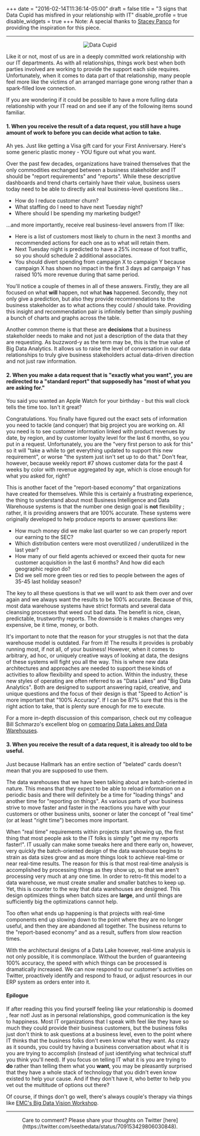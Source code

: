 +++
date = "2016-02-14T11:36:14-05:00"
draft = false
title = "3 signs that Data Cupid has misfired in your relationship with IT"
disable_profile = true
disable_widgets = true
+++
Note: A special thanks to [Stacey Panco](https://www.linkedin.com/in/staceylpanco) for providing the inspiration for this piece.
	<hr/>
	<center>
![Data Cupid](/images/data-cupid.png)
	</center>

Like it or not, most of us are in a deeply committed work relationship with our IT departments. As with all relationships, things work best when both parties involved are working to provide the support each side requires. Unfortunately, when it comes to data part of that relationship, many people feel more like the victims of an arranged marriage gone wrong rather than a spark-filled love connection.

If you are wondering if it could be possible to have a more fulling data relationship with your IT read on and see if any of the following items sound familiar.

#### 1. When you receive the result of a data request, you still have a huge amount of work to before you can decide what action to take.

Ah yes. Just like getting a Visa gift card for your First Anniversary. Here's some generic plastic money - YOU figure out what you want. 

Over the past few decades, organizations have trained themselves that the only commodities exchanged between a business stakeholder and IT should be "report requirements" and "reports".  While these descriptive dashboards and trend charts certainly have their value, business users today need to be able to directly ask real business-level questions like...

* How do I reduce customer churn?
* What staffing do I need to have next Tuesday night?
* Where should I be spending my marketing budget?

...and more importantly, receive real business-level answers from IT like: 

* Here is a list of customers most likely to churn in the next 3 months and recommended actions for each one as to what will retain them.
* Next Tuesday night is predicted to have a 25% increase of foot traffic, so you should schedule 2 additional associates.
* You should divert spending from campaign X to campaign Y because campaign X has shown no impact in the first 3 days ad campaign Y has raised 10% more revenue during that same period.

You'll notice a couple of themes in all of these answers. Firstly, they are all focused on what **will** happen, not what **has** happened. Secondly, they not only give a prediction, but also they provide recommendations to the business stakeholder as to what actions they could / should take. Providing this insight and recommendation pair is infinitely better than simply pushing a bunch of charts and graphs across the table.

Another common theme is that these are **decisions** that a business stakeholder needs to make and not just a description of the data that they are requesting. As buzzword-y as the term may be, this is the true value of Big Data Analytics. It allows us to raise the level of conversation in our data relationships to truly give business stakeholders actual data-driven direction and not just raw information.



#### 2. When you make a data request that is "exactly what you want", you are redirected to a "standard report" that supposedly has "most of what you are asking for."
You said you wanted an Apple Watch for your birthday - but this wall clock tells the time too. Isn't it great?

Congratulations. You finally have figured out the exact sets of information you need to tackle (and conquer) that big project you are working on. All you need is to see customer information linked with product revenues by date, by region, and by customer loyalty level for the last 6 months, so you put in a request. Unfortunately, you are the "very first person to ask for this" so it will "take a while to get everything updated to support this new requirement", or worse "the system just isn't set up to do that." Don't fear, however, because weekly report #7 shows customer data for the past 4 weeks by color with revenue aggregated by age, which is close enough for what you asked for, right?

This is another facet of the "report-based economy" that organizations have created for themselves. While this is certainly a frustrating experience, the thing to understand about most Business Intelligence and Data Warehouse systems is that the number one design goal is **not** flexibility ; rather, it is providing answers that are 100% accurate. These systems were originally developed to help produce reports to answer questions like:

* How much money did we make last quarter so we can properly report our earning to the SEC?
* Which distribution centers were most overutilized / underutilized in the last year?
* How many of our field agents achieved or exceed their quota for new customer acquisition in the last 6 months?  And how did each geographic region do?
* Did we sell more green ties or red ties to people between the ages of 35-45 last holiday season?

The key to all these questions is that we will want to ask them over and over again and we always want the results to be 100% accurate. Because of this, most data warehouse systems have strict formats and several data cleansing processes that weed out bad data. The benefit is nice, clean, predictable, trustworthy reports. The downside is it makes changes very expensive, be it time, money, or both.

It's important to note that the reason for your struggles is not that the data warehouse model is outdated. Far from it! The results it provides is probably running most, if not all, of your business! However, when it comes to arbitrary, ad hoc, or uniquely creative ways of looking at data, the designs of these systems will fight you all the way. This is where new data architectures and approaches are needed to support these kinds of activities to allow flexibility and speed to action. Within the industry, these new styles of operating are often referred to as "Data Lakes" and "Big Data Analytics".  Both are designed to support answering rapid, creative, and unique questions and the focus of their design is that "Speed to Action" is more important that "100% Accuracy". If I can be 87% sure that this is the right action to take, that is plenty sure enough for me to execute. 

For a more in-depth discussion of this comparison, check out my colleague Bill Schmarzo's excellent blog on [comparing Data Lakes and Data Warehouses](https://infocus.emc.com/william_schmarzo/how-ive-learned-to-stop-worrying-and-love-the-data-lake/).


#### 3. When you receive the result of a data request, it is already too old to be useful.
Just because Hallmark has an entire section of "belated" cards doesn't mean that you are supposed to use them.

The data warehouses that we have been talking about are batch-oriented in nature. This means that they expect to be able to reload information on a periodic basis and there will definitely be a time for "loading things" and another time for "reporting on things". As various parts of your business strive to move faster and faster in the reactions you have with your customers or other business units, sooner or later the concept of "real time" (or at least "right time") becomes more important. 

When "real time" requirements within projects start showing up, the first thing that most people ask to the IT folks is simply "get me my reports faster!". IT usually can make some tweaks here and there early on, however, very quickly the batch-oriented design of the data warehouse begins to strain as data sizes grow and as more things look to achieve real-time or near real-time results. The reason for this is that most real-time analysis is accomplished by processing things as they show up, so that we aren't processing very much at any one time. In order to retro-fit this model to a data warehouse, we must create smaller and smaller batches to keep up. Yet, this is counter to the way that data warehouses are designed. This design optimizes things when batch sizes are **large**, and until things are sufficiently big the optimizations cannot help. 

Too often what ends up happening is that projects with real-time components end up slowing down to the point where they are no longer useful, and then they are abandoned all together. The business returns to the "report-based economy" and as a result, suffers from slow reaction times.

With the architectural designs of a Data Lake however, real-time analysis is not only possible, it is commonplace. Without the burden of guaranteeing 100% accuracy, the speed with which things can be processed is dramatically increased. We can now respond to our customer's activities on Twitter, proactively identify and respond to fraud, or adjust resources in our ERP system as orders enter into it.

#### Epilogue 
If after reading this you find yourself feeling like your relationship is doomed , fear not! Just as in personal relationships, good communication is the key to happiness. Most IT organizations that I speak with feel like they have so much they could provide their business customers, but the business folks just don't think to ask questions at a business level, even to the point where IT thinks that the business folks don't even know what they want. As crazy as it sounds, you could try having a business conversation about what it is you are trying to accomplish (instead of just identifying what technical stuff you think you'll need). If you focus on telling IT what it is you are trying to **do** rather than telling them what you **want**, you may be pleasantly surprised that they have a whole stack of technology that you didn't even know existed to help your cause. And if they don't have it, who better to help you vet out the multitude of options out there? 

Of course, if things don't go well, there's always couple's therapy via things like [EMC's Big Data Vision Workshop](http://reflectionsblog.emc.com/how-we-teach-customers-to-use-big-data/). 



<hr/>
<center>
Care to comment? Please share your thoughts on Twitter [here](https://twitter.com/seethedata/status/709153429806030848).
</center>


